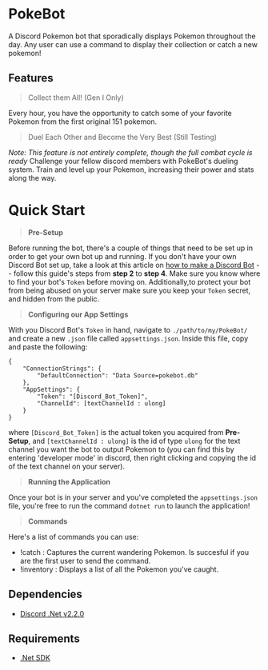 # PokeBot
A Discord Pokemon bot that sporadically displays Pokemon throughout the day. Any user can use a command to display their collection or catch a new pokemon!

## Features
> Collect them All! (Gen I Only)

Every hour, you have the opportunity to catch some of your favorite Pokemon from the first original 151 pokemon.

> Duel Each Other and Become the Very Best (Still Testing)

_Note: This feature is not entirely complete, though the full combat cycle is ready_
Challenge your fellow discord members with PokeBot's dueling system. Train and level up your Pokemon, increasing their power and stats along the way.

# Quick Start
> **Pre-Setup**

Before running the bot, there's a couple of things that need to be set up in order to get your own bot up and running. If you don't have your own
Discord Bot set up, take a look at this article on [how to make a Discord Bot](https://www.digitaltrends.com/gaming/how-to-make-a-discord-bot/) -- follow this guide's steps
from **step 2** to **step 4**. Make sure you know where to find your bot's `Token` before moving on. Additionally,to protect your bot 
from being abused on your server make sure you keep your `Token` secret, and hidden from the public.


> **Configuring our App Settings**

With you Discord Bot's `Token` in hand, navigate to `./path/to/my/PokeBot/` and create a new `.json` file called `appsettings.json`.
Inside this file, copy and paste the following:

```
{
    "ConnectionStrings": {
        "DefaultConnection": "Data Source=pokebot.db"
    },
    "AppSettings": {
        "Token": "[Discord_Bot_Token]",
        "ChannelId": [textChannelId : ulong]
    }
}
```

where `[Discord_Bot_Token]` is the actual token you acquired from **Pre-Setup**, and `[textChannelId : ulong]` is the id of type `ulong` for 
the text channel you want the bot to output Pokemon to (you can find this by entering 'developer mode' in discord, then right clicking and copying the id of the
text channel on your server).

> **Running the Application**

Once your bot is in your server and you've completed the `appsettings.json` file, you're free to run the command `dotnet run` to launch the application!

> **Commands**

Here's a list of commands you can use:
- !catch : Captures the current wandering Pokemon. Is succesful if you are the first user to send the command.
- !inventory : Displays a list of all the Pokemon you've caught.

## Dependencies
- [Discord .Net v2.2.0](https://github.com/discord-net/Discord.Net)

## Requirements
- [.Net SDK](https://dotnet.microsoft.com/download)

